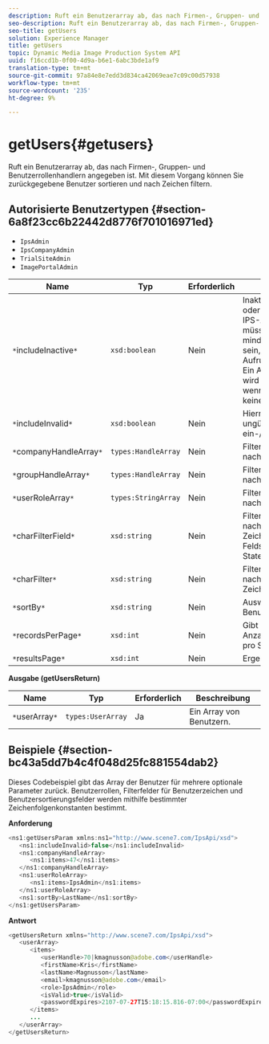 ```yaml
---
description: Ruft ein Benutzerarray ab, das nach Firmen-, Gruppen- und Benutzerrollenhandlern angegeben ist. Mit diesem Vorgang können Sie zurückgegebene Benutzer sortieren und nach Zeichen filtern.
seo-description: Ruft ein Benutzerarray ab, das nach Firmen-, Gruppen- und Benutzerrollenhandlern angegeben ist. Mit diesem Vorgang können Sie zurückgegebene Benutzer sortieren und nach Zeichen filtern.
seo-title: getUsers
solution: Experience Manager
title: getUsers
topic: Dynamic Media Image Production System API
uuid: f16ccd1b-0f00-4d9a-b6e1-6abc3bde1af9
translation-type: tm+mt
source-git-commit: 97a84e8e7edd3d834ca42069eae7c09c00d57938
workflow-type: tm+mt
source-wordcount: '235'
ht-degree: 9%

---
```



# getUsers{#getusers}

Ruft ein Benutzerarray ab, das nach Firmen-, Gruppen- und Benutzerrollenhandlern angegeben ist. Mit diesem Vorgang können Sie zurückgegebene Benutzer sortieren und nach Zeichen filtern.

## Autorisierte Benutzertypen {#section-6a8f23cc6b22442d8776f701016971ed}

* `IpsAdmin`
* `IpsCompanyAdmin`
* `TrialSiteAdmin`
* `ImagePortalAdmin`


| Name | Typ | Erforderlich | Beschreibung |
|---|---|---|---|
| `*`includeInactive`*` | `xsd:boolean` | Nein | Inaktive Benutzer ein- oder ausschließen. Nicht-IPS-Administratoren müssen Mitglied von mindestens einer Firma sein, um für alle API-Aufrufe autorisiert zu sein. Ein Autorisierungsfehler wird zurückgegeben, wenn der Benutzer über keine aktive Firma verfügt. |
| `*`includeInvalid`*` | `xsd:boolean` | Nein | Hiermit können Sie ungültige Benutzer ein-/ausschließen. |
| `*`companyHandleArray`*` | `types:HandleArray` | Nein | Filtern Sie die Ergebnisse nach Firma. |
| `*`groupHandleArray`*` | `types:HandleArray` | Nein | Filtern Sie die Ergebnisse nach Gruppe. |
| `*`userRoleArray`*` | `types:StringArray` | Nein | Filtern Sie die Ergebnisse nach Benutzerrolle. |
| `*`charFilterField`*` | `xsd:string` | Nein | Filtern Sie die Ergebnisse nach dem Zeichenfolgenpräfix des Felds (siehe [!DNL Trash State).] |
| `*`charFilter`*` | `xsd:string` | Nein | Filtern Sie die Ergebnisse nach einem bestimmten Zeichen. |
| `*`sortBy`*` | `xsd:string` | Nein | Auswahl der Benutzersortierungsfelder. |
| `*`recordsPerPage`*` | `xsd:int` | Nein | Gibt die angegebene Anzahl von Datensätzen pro Seite zurück. |
| `*`resultsPage`*` | `xsd:int` | Nein | Ergebnisseite. |

**Ausgabe (getUsersReturn)**

| Name | Typ | Erforderlich | Beschreibung |
|---|---|---|---|
| `*`userArray`*` | `types:UserArray` | Ja | Ein Array von Benutzern. |

## Beispiele {#section-bc43a5dd7b4c4f048d25fc881554dab2}

Dieses Codebeispiel gibt das Array der Benutzer für mehrere optionale Parameter zurück. Benutzerrollen, Filterfelder für Benutzerzeichen und Benutzersortierungsfelder werden mithilfe bestimmter Zeichenfolgenkonstanten bestimmt.

**Anforderung**

```java
<ns1:getUsersParam xmlns:ns1="http://www.scene7.com/IpsApi/xsd">
   <ns1:includeInvalid>false</ns1:includeInvalid>
   <ns1:companyHandleArray>
      <ns1:items>47</ns1:items>
   </ns1:companyHandleArray>
   <ns1:userRoleArray>
      <ns1:items>IpsAdmin</ns1:items>
   </ns1:userRoleArray>
   <ns1:sortBy>LastName</ns1:sortBy>
</ns1:getUsersParam>
```

**Antwort**

```java
<getUsersReturn xmlns="http://www.scene7.com/IpsApi/xsd">
   <userArray>
      <items>
         <userHandle>70|kmagnusson@adobe.com</userHandle>
         <firstName>Kris</firstName>
         <lastName>Magnusson</lastName>
         <email>kmagnusson@adobe.com</email>
         <role>IpsAdmin</role>
         <isValid>true</isValid>
         <passwordExpires>2107-07-27T15:18:15.816-07:00</passwordExpires>
      </items>
      ...
   </userArray>
</getUsersReturn>
```

